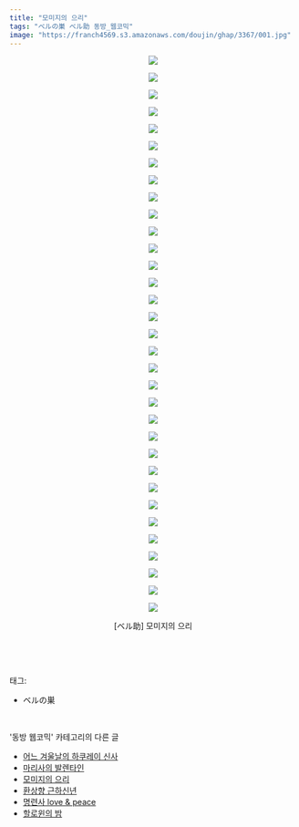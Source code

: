 ```yaml
---
title: "모미지의 으리"
tags: "ベルの巣 ベル助 동방_웹코믹"
image: "https://franch4569.s3.amazonaws.com/doujin/ghap/3367/001.jpg"
---
```

<div class="article">
<p style="text-align: center; clear: none; float: none;"><img src="{{ site.imgserver2 }}/ghap/3367/001.jpg"/></p>
<p style="text-align: center; clear: none; float: none;"><img src="{{ site.imgserver2 }}/ghap/3367/002.jpg"/></p>
<p style="text-align: center; clear: none; float: none;"><img src="{{ site.imgserver2 }}/ghap/3367/003.jpg"/></p>
<p style="text-align: center; clear: none; float: none;"><img src="{{ site.imgserver2 }}/ghap/3367/004.jpg"/></p>
<p style="text-align: center; clear: none; float: none;"><img src="{{ site.imgserver2 }}/ghap/3367/005.jpg"/></p>
<p style="text-align: center; clear: none; float: none;"><img src="{{ site.imgserver2 }}/ghap/3367/006.jpg"/></p>
<p style="text-align: center; clear: none; float: none;"><img src="{{ site.imgserver2 }}/ghap/3367/007.jpg"/></p>
<p style="text-align: center; clear: none; float: none;"><img src="{{ site.imgserver2 }}/ghap/3367/008.jpg"/></p>
<p style="text-align: center; clear: none; float: none;"><img src="{{ site.imgserver2 }}/ghap/3367/009.jpg"/></p>
<p style="text-align: center; clear: none; float: none;"><img src="{{ site.imgserver2 }}/ghap/3367/010.jpg"/></p>
<p style="text-align: center; clear: none; float: none;"><img src="{{ site.imgserver2 }}/ghap/3367/011.jpg"/></p>
<p style="text-align: center; clear: none; float: none;"><img src="{{ site.imgserver2 }}/ghap/3367/012.jpg"/></p>
<p style="text-align: center; clear: none; float: none;"><img src="{{ site.imgserver2 }}/ghap/3367/013.jpg"/></p>
<p style="text-align: center; clear: none; float: none;"><img src="{{ site.imgserver2 }}/ghap/3367/014.jpg"/></p>
<p style="text-align: center; clear: none; float: none;"><img src="{{ site.imgserver2 }}/ghap/3367/015.jpg"/></p>
<p style="text-align: center; clear: none; float: none;"><img src="{{ site.imgserver2 }}/ghap/3367/016.jpg"/></p>
<p style="text-align: center; clear: none; float: none;"><img src="{{ site.imgserver2 }}/ghap/3367/017.jpg"/></p>
<p style="text-align: center; clear: none; float: none;"><img src="{{ site.imgserver2 }}/ghap/3367/018.jpg"/></p>
<p style="text-align: center; clear: none; float: none;"><img src="{{ site.imgserver2 }}/ghap/3367/019.jpg"/></p>
<p style="text-align: center; clear: none; float: none;"><img src="{{ site.imgserver2 }}/ghap/3367/020.jpg"/></p>
<p style="text-align: center; clear: none; float: none;"><img src="{{ site.imgserver2 }}/ghap/3367/021.jpg"/></p>
<p style="text-align: center; clear: none; float: none;"><img src="{{ site.imgserver2 }}/ghap/3367/022.jpg"/></p>
<p style="text-align: center; clear: none; float: none;"><img src="{{ site.imgserver2 }}/ghap/3367/023.jpg"/></p>
<p style="text-align: center; clear: none; float: none;"><img src="{{ site.imgserver2 }}/ghap/3367/024.jpg"/></p>
<p style="text-align: center; clear: none; float: none;"><img src="{{ site.imgserver2 }}/ghap/3367/025.jpg"/></p>
<p style="text-align: center; clear: none; float: none;"><img src="{{ site.imgserver2 }}/ghap/3367/026.jpg"/></p>
<p style="text-align: center; clear: none; float: none;"><img src="{{ site.imgserver2 }}/ghap/3367/027.jpg"/></p>
<p style="text-align: center; clear: none; float: none;"><img src="{{ site.imgserver2 }}/ghap/3367/028.jpg"/></p>
<p style="text-align: center; clear: none; float: none;"><img src="{{ site.imgserver2 }}/ghap/3367/029.jpg"/></p>
<p style="text-align: center; clear: none; float: none;"><img src="{{ site.imgserver2 }}/ghap/3367/030.jpg"/></p>
<p style="text-align: center; clear: none; float: none;"><img src="{{ site.imgserver2 }}/ghap/3367/031.jpg"/></p>
<p style="text-align: center; clear: none; float: none;"><img src="{{ site.imgserver2 }}/ghap/3367/032.jpg"/></p>
<p style="text-align: center; clear: none; float: none;"><img src="{{ site.imgserver2 }}/ghap/3367/033.jpg"/></p>
<p style="text-align: center; clear: none; float: none;">[ベル助] 모미지의 으리</p>
<p><br/></p>
</div><br/>
<div class="tagTrail">
<p>태그: </p>
<ul>
<li>ベルの巣</li>
</ul>
</div><br/>
<div class="another">
<p>'동방 웹코믹' 카테고리의 다른 글</p>
<ul>
<li><a href="/ghap_3369">어느 겨울날의 하쿠레이 신사</a></li>
<li><a href="/ghap_3368">마리사의 발렌타인</a></li>
<li><a href="/ghap_3367">모미지의 으리</a></li>
<li><a href="/ghap_3366">환상향 근하신년</a></li>
<li><a href="/ghap_3365">명련사 love &amp; peace</a></li>
<li><a href="/ghap_3362">할로윈의 밤</a></li>
</ul>
</div><br/>
<div class="cb_module cb_fluid">
<div class="cb_wrt cb_profile">
</div><!-- commentList close -->
</div><br/>
